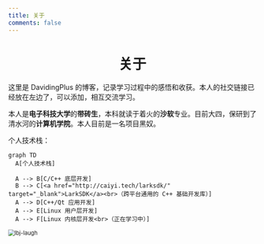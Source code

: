 ```yaml
---
title: 关于
comments: false
---
```


<meta name="referrer" content="no-referrer"/>

# <center>关于</center>

这里是 DavidingPlus 的博客，记录学习过程中的感悟和收获。本人的社交链接已经放在左边了，可以添加，相互交流学习。

本人是**电子科技大学**的**带砖生**，本科就读于着火的**沙软**专业。目前大四，保研到了清水河的**计算机学院**。本人目前是一名项目黑奴。

个人技术栈：

```mermaid
graph TD
  A[个人技术栈]

  A --> B[C/C++ 底层开发]
  B --> C[<a href="http://caiyi.tech/larksdk/" target="_blank">LarkSDK</a><br>（跨平台通用的 C++ 基础开发库）]
  A --> D[C++/Qt 应用开发]
  A --> E[Linux 用户层开发]
  A --> F[Linux 内核层开发<br>（正在学习中）]
```

<img src="https://image.davidingplus.cn/images/2025/03/09/lbj-laugh.webp" alt="lbj-laugh" style="zoom:80%;" />

